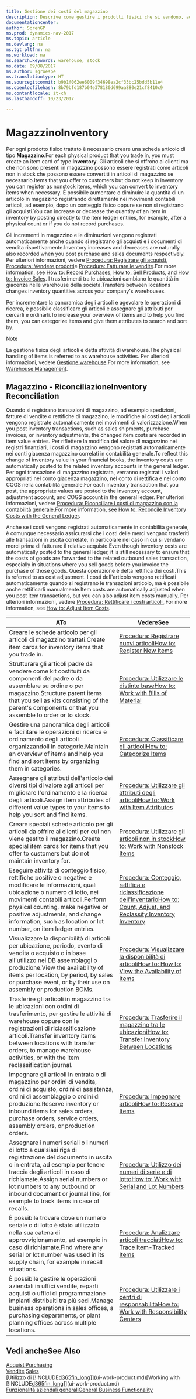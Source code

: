 ```yaml
---
title: Gestione dei costi del magazzino
description: Descrive come gestire i prodotti fisici che si vendono, ad esempio, la gestione dello stock nella warehouse.
documentationcenter: 
author: SorenGP
ms.prod: dynamics-nav-2017
ms.topic: article
ms.devlang: na
ms.tgt_pltfrm: na
ms.workload: na
ms.search.keywords: warehouse, stock
ms.date: 09/08/2017
ms.author: sgroespe
ms.translationtype: HT
ms.sourcegitcommit: b9b1f062ee6009f34698ea2cf33bc25bdd5b11e4
ms.openlocfilehash: 8b79bfd187b04e378180d699aa880e21cf8410c9
ms.contentlocale: it-ch
ms.lasthandoff: 10/23/2017

---
```


# <a name="inventory"></a><span data-ttu-id="84340-103">Magazzino</span><span class="sxs-lookup"><span data-stu-id="84340-103">Inventory</span></span>
<span data-ttu-id="84340-104">Per ogni prodotto fisico trattato è necessario creare una scheda articolo di tipo **Magazzino**.</span><span class="sxs-lookup"><span data-stu-id="84340-104">For each physical product that you trade in, you must create an item card of type **Inventory**.</span></span> <span data-ttu-id="84340-105">Gli articoli che si offrono ai clienti ma che non sono presenti in magazzino possono essere registrati come articoli non in stock che possono essere convertiti in articoli di magazzino se necessario.</span><span class="sxs-lookup"><span data-stu-id="84340-105">Items that you offer to customers but do not keep in inventory you can register as nonstock items, which you can convert to inventory items when necessary.</span></span> <span data-ttu-id="84340-106">È possibile aumentare o diminuire la quantità di un articolo in magazzino registrando direttamente nei movimenti contabili articoli, ad esempio, dopo un conteggio fisico oppure se non si registrano gli acquisti.</span><span class="sxs-lookup"><span data-stu-id="84340-106">You can increase or decrease the quantity of an item in inventory by posting directly to the item ledger entries, for example, after a physical count or if you do not record purchases.</span></span>

<span data-ttu-id="84340-107">Gli incrementi in magazzino e le diminuzioni vengono registrati automaticamente anche quando si registrano gli acquisti e i documenti di vendita rispettivamente.</span><span class="sxs-lookup"><span data-stu-id="84340-107">Inventory increases and decreases are naturally also recorded when you post purchase and sales documents respectively.</span></span> <span data-ttu-id="84340-108">Per ulteriori informazioni, vedere [Procedura: Registrare gli acquisti](purchasing-how-record-purchases.md), [Procedura: Vendere prodotti](sales-how-sell-products.md)e [Procedura: Fatturare le vendite](sales-how-invoice-sales.md).</span><span class="sxs-lookup"><span data-stu-id="84340-108">For more information, see [How to: Record Purchases](purchasing-how-record-purchases.md), [How to: Sell Products](sales-how-sell-products.md), and [How to: Invoice Sales](sales-how-invoice-sales.md).</span></span> <span data-ttu-id="84340-109">I trasferimenti tra le ubicazioni cambiano le quantità in giacenza nelle warehouse della società.</span><span class="sxs-lookup"><span data-stu-id="84340-109">Transfers between locations changes inventory quantities across your company's warehouses.</span></span>   

<span data-ttu-id="84340-110">Per incrementare la panoramica degli articoli e agevolare le operazioni di ricerca, è possibile classificare gli articoli e assegnare gli attributi per cercarli e ordinarli.</span><span class="sxs-lookup"><span data-stu-id="84340-110">To increase your overview of items and to help you find them, you can categorize items and give them attributes to search and sort by.</span></span>

> [!NOTE]
> <span data-ttu-id="84340-111">La gestione fisica degli articoli è detta attività di warehouse.</span><span class="sxs-lookup"><span data-stu-id="84340-111">The physical handling of items is referred to as warehouse activities.</span></span> <span data-ttu-id="84340-112">Per ulteriori informazioni, vedere [Gestione warehouse](warehouse-manage-warehouse.md).</span><span class="sxs-lookup"><span data-stu-id="84340-112">For more information, see [Warehouse Management](warehouse-manage-warehouse.md).</span></span>

## <a name="inventory-reconciliation"></a><span data-ttu-id="84340-113">Magazzino - Riconciliazione</span><span class="sxs-lookup"><span data-stu-id="84340-113">Inventory Reconciliation</span></span>
<span data-ttu-id="84340-114">Quando si registrano transazioni di magazzino, ad esempio spedizioni, fatture di vendite o rettifiche di magazzino, le modifiche ai costi degli articoli vengono registrate automaticamente nei movimenti di valorizzazione.</span><span class="sxs-lookup"><span data-stu-id="84340-114">When you post inventory transactions, such as sales shipments, purchase invoices, or inventory adjustments, the changed item costs are recorded in item value entries.</span></span> <span data-ttu-id="84340-115">Per riflettere la modifica del valore di magazzino nei registri finanziari, i costi di magazzino vengono registrati automaticamente nei conti giacenza magazzino correlati in contabilità generale.</span><span class="sxs-lookup"><span data-stu-id="84340-115">To reflect this change of inventory value in your financial books, the inventory costs are automatically posted to the related inventory accounts in the general ledger.</span></span> <span data-ttu-id="84340-116">Per ogni transazione di magazzino registrata, verranno registrati i valori appropriati nel conto giacenza magazzino, nel conto di rettifica e nel conto COGS nella contabilità generale.</span><span class="sxs-lookup"><span data-stu-id="84340-116">For each inventory transaction that you post, the appropriate values are posted to the inventory account, adjustment account, and COGS account in the general ledger.</span></span> <span data-ttu-id="84340-117">Per ulteriori informazioni, vedere [Procedura: Riconciliare i costi di magazzino con la contabilità generale](finance-how-to-post-inventory-costs-to-the-general-ledger.md).</span><span class="sxs-lookup"><span data-stu-id="84340-117">For more information, see [How to: Reconcile Inventory Costs with the General Ledger](finance-how-to-post-inventory-costs-to-the-general-ledger.md).</span></span>

<span data-ttu-id="84340-118">Anche se i costi vengono registrati automaticamente in contabilità generale, è comunque necessario assicurarsi che i costi delle merci vengano trasferiti alle transazioni in uscita correlate, in particolare nel caso in cui si vendano merci prima di fatturare il relativo acquisto.</span><span class="sxs-lookup"><span data-stu-id="84340-118">Even though inventory costs are automatically posted to the general ledger, it is still necessary to ensure that the costs of goods are forwarded to the related outbound sales transaction, especially in situations where you sell goods before you invoice the purchase of those goods.</span></span> <span data-ttu-id="84340-119">Questa operazione è detta rettifica dei costi.</span><span class="sxs-lookup"><span data-stu-id="84340-119">This is referred to as cost adjustment.</span></span> <span data-ttu-id="84340-120">I costi dell'articolo vengono rettificati automaticamente quando si registrano le transazioni articolo, ma è possibile anche rettificarli manualmente.</span><span class="sxs-lookup"><span data-stu-id="84340-120">Item costs are automatically adjusted when you post item transactions, but you can also adjust item costs manually.</span></span> <span data-ttu-id="84340-121">Per ulteriori informazioni, vedere [Procedura: Rettificare i costi articoli.](inventory-how-adjust-item-costs.md).</span><span class="sxs-lookup"><span data-stu-id="84340-121">For more information, see [How to: Adjust Item Costs](inventory-how-adjust-item-costs.md).</span></span>

|<span data-ttu-id="84340-122">A</span><span class="sxs-lookup"><span data-stu-id="84340-122">To</span></span> |<span data-ttu-id="84340-123">Vedere</span><span class="sxs-lookup"><span data-stu-id="84340-123">See</span></span> |
|---|----|
|<span data-ttu-id="84340-124">Creare le schede articolo per gli articoli di magazzino trattati.</span><span class="sxs-lookup"><span data-stu-id="84340-124">Create item cards for inventory items that you trade in.</span></span>|[<span data-ttu-id="84340-125">Procedura: Registrare nuovi articoli</span><span class="sxs-lookup"><span data-stu-id="84340-125">How to: Register New Items</span></span>](inventory-how-register-new-items.md)|
|<span data-ttu-id="84340-126">Strutturare gli articoli padre da vendere come kit costituiti da componenti del padre o da assemblare su ordine o per magazzino.</span><span class="sxs-lookup"><span data-stu-id="84340-126">Structure parent items that you sell as kits consisting of the parent's components or that you assemble to order or to stock.</span></span>|[<span data-ttu-id="84340-127">Procedura: Utilizzare le distinte base</span><span class="sxs-lookup"><span data-stu-id="84340-127">How to: Work with Bills of Material</span></span>](inventory-how-work-BOMs.md)|
|<span data-ttu-id="84340-128">Gestire una panoramica degli articoli e facilitare le operazioni di ricerca e ordinamento degli articoli organizzandoli in categorie.</span><span class="sxs-lookup"><span data-stu-id="84340-128">Maintain an overview of items and help you find and sort items by organizing them in categories.</span></span>|[<span data-ttu-id="84340-129">Procedura: Classificare gli articoli</span><span class="sxs-lookup"><span data-stu-id="84340-129">How to: Categorize Items</span></span>](inventory-how-categorize-items.md)|
|<span data-ttu-id="84340-130">Assegnare gli attributi dell'articolo dei diversi tipi di valore agli articoli per migliorare l'ordinamento e la ricerca degli articoli.</span><span class="sxs-lookup"><span data-stu-id="84340-130">Assign item attributes of different value types to your items to help you sort and find items.</span></span>|[<span data-ttu-id="84340-131">Procedura: Utilizzare gli attributi degli articoli</span><span class="sxs-lookup"><span data-stu-id="84340-131">How to: Work with Item Attributes</span></span>](inventory-how-work-item-attributes.md)|
|<span data-ttu-id="84340-132">Creare speciali schede articolo per gli articoli da offrire ai clienti per cui non viene gestito il magazzino.</span><span class="sxs-lookup"><span data-stu-id="84340-132">Create special item cards for items that you offer to customers but do not maintain inventory for.</span></span>|[<span data-ttu-id="84340-133">Procedura: Utilizzare gli articoli non in stock</span><span class="sxs-lookup"><span data-stu-id="84340-133">How to: Work with Nonstock Items</span></span>](inventory-how-work-nonstock-items.md)|
|<span data-ttu-id="84340-134">Eseguire attività di conteggio fisico, rettifiche positive o negative e modificare le informazioni, quali ubicazione o numero di lotto, nei movimenti contabili articoli.</span><span class="sxs-lookup"><span data-stu-id="84340-134">Perform physical counting, make negative or positive adjustments, and change information, such as location or lot number, on item ledger entries.</span></span>|[<span data-ttu-id="84340-135">Procedura: Conteggio, rettifica e riclassificazione dell'inventario</span><span class="sxs-lookup"><span data-stu-id="84340-135">How to: Count, Adjust, and Reclassify Inventory Inventory</span></span>](inventory-how-count-adjust-reclassify.md)|
|<span data-ttu-id="84340-136">Visualizzare la disponibilità di articoli per ubicazione, periodo, evento di vendita o acquisto o in base all'utilizzo nei DB assemblaggi o produzione.</span><span class="sxs-lookup"><span data-stu-id="84340-136">View the availability of items per location, by period, by sales or purchase event, or by their use on assembly or production BOMs.</span></span>|[<span data-ttu-id="84340-137">Procedura: Visualizzare la disponibilità di articoli</span><span class="sxs-lookup"><span data-stu-id="84340-137">How to: How to: View the Availability of Items</span></span>](inventory-how-availability-overview.md)|
|<span data-ttu-id="84340-138">Trasferire gli articoli in magazzino tra le ubicazioni con ordini di trasferimento, per gestire le attività di warehouse oppure con le registrazioni di riclassificazione articoli.</span><span class="sxs-lookup"><span data-stu-id="84340-138">Transfer inventory items between locations with transfer orders, to manage warehouse activities, or with the item reclassification journal.</span></span>|[<span data-ttu-id="84340-139">Procedura: Trasferire il magazzino tra le ubicazioni</span><span class="sxs-lookup"><span data-stu-id="84340-139">How to: Transfer Inventory Between Locations</span></span>](inventory-how-transfer-between-locations.md)|
|<span data-ttu-id="84340-140">Impegnare gli articoli in entrata o di magazzino per ordini di vendita, ordini di acquisto, ordini di assistenza, ordini di assemblaggio o ordini di produzione.</span><span class="sxs-lookup"><span data-stu-id="84340-140">Reserve inventory or inbound items for sales orders, purchase orders, service orders, assembly orders, or production orders.</span></span>|[<span data-ttu-id="84340-141">Procedura: Impegnare articoli</span><span class="sxs-lookup"><span data-stu-id="84340-141">How to: Reserve Items</span></span>](inventory-how-to-reserve-items.md)|
|<span data-ttu-id="84340-142">Assegnare i numeri seriali o i numeri di lotto a qualsiasi riga di registrazione del documento in uscita o in entrata, ad esempio per tenere traccia degli articoli in caso di richiamate.</span><span class="sxs-lookup"><span data-stu-id="84340-142">Assign serial numbers or lot numbers to any outbound or inbound document or journal line, for example to track items in case of recalls.</span></span>|[<span data-ttu-id="84340-143">Procedura: Utilizzo dei numeri di serie e di lotto</span><span class="sxs-lookup"><span data-stu-id="84340-143">How to: Work with Serial and Lot Numbers</span></span>](inventory-how-work-item-tracking.md)|
|<span data-ttu-id="84340-144">È possibile trovare dove un numero seriale o di lotto è stato utilizzato nella sua catena di approvvigionamento, ad esempio in caso di richiamate.</span><span class="sxs-lookup"><span data-stu-id="84340-144">Find where any serial or lot number was used in its supply chain, for example in recall situations.</span></span>|[<span data-ttu-id="84340-145">Procedura: Analizzare articoli tracciati</span><span class="sxs-lookup"><span data-stu-id="84340-145">How to: Trace Item-Tracked Items</span></span>](inventory-how-to-trace-item-tracked-items.md)|
|<span data-ttu-id="84340-146">È possibile gestire le operazioni aziendali in uffici vendite, reparti acquisti o uffici di programmazione impianti distribuiti tra più sedi.</span><span class="sxs-lookup"><span data-stu-id="84340-146">Manage business operations in sales offices, a purchasing departments, or plant planning offices across multiple locations.</span></span>|[<span data-ttu-id="84340-147">Procedura: Utilizzare i centri di responsabilità</span><span class="sxs-lookup"><span data-stu-id="84340-147">How to: Work with Responsibility Centers</span></span>](inventory-responsibility-centers.md)|

## <a name="see-also"></a><span data-ttu-id="84340-148">Vedi anche</span><span class="sxs-lookup"><span data-stu-id="84340-148">See Also</span></span>  
[<span data-ttu-id="84340-149">Acquisti</span><span class="sxs-lookup"><span data-stu-id="84340-149">Purchasing</span></span>](purchasing-manage-purchasing.md)  
<span data-ttu-id="84340-150">[Vendite](sales-manage-sales.md)  </span><span class="sxs-lookup"><span data-stu-id="84340-150">[Sales](sales-manage-sales.md)  </span></span>  
<span data-ttu-id="84340-151">[Utilizzo di [!INCLUDE[d365fin_long](includes/d365fin_long_md.md)]](ui-work-product.md)</span><span class="sxs-lookup"><span data-stu-id="84340-151">[Working with [!INCLUDE[d365fin_long](includes/d365fin_long_md.md)]](ui-work-product.md)</span></span>  
[<span data-ttu-id="84340-152">Funzionalità aziendali generali</span><span class="sxs-lookup"><span data-stu-id="84340-152">General Business Functionality</span></span>](ui-across-business-areas.md)

##

